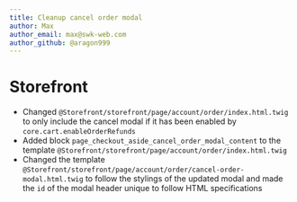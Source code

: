 ```yaml
---
title: Cleanup cancel order modal
author: Max
author_email: max@swk-web.com
author_github: @aragon999
---
```

# Storefront
* Changed `@Storefront/storefront/page/account/order/index.html.twig` to only include the cancel modal if it has been enabled by `core.cart.enableOrderRefunds`
* Added block `page_checkout_aside_cancel_order_modal_content` to the template `@Storefront/storefront/page/account/order/index.html.twig`
* Changed the template `@Storefront/storefront/page/account/order/cancel-order-modal.html.twig` to follow the stylings of the updated modal and made the `id` of the modal header unique to follow HTML specifications
